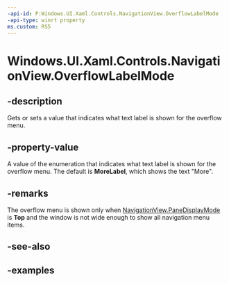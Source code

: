 ```yaml
---
-api-id: P:Windows.UI.Xaml.Controls.NavigationView.OverflowLabelMode
-api-type: winrt property
ms.custom: RS5
---
```


<!-- Property syntax.
public NavigationViewOverflowLabelMode OverflowLabelMode { get;  set; }
-->

# Windows.UI.Xaml.Controls.NavigationView.OverflowLabelMode

## -description

Gets or sets a value that indicates what text label is shown for the overflow menu.

## -property-value

A value of the enumeration that indicates what text label is shown for the overflow menu. The default is **MoreLabel**, which shows the text "More".

## -remarks

The overflow menu is shown only when [NavigationView.PaneDisplayMode](navigationview_panedisplaymode.md) is **Top** and the window is not wide enough to show all navigation menu items.

## -see-also

## -examples

